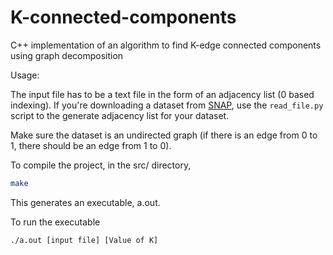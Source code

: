 # K-connected-components
C++ implementation of an algorithm to find K-edge connected components using graph decomposition

Usage:

The input file has to be a text file in the form of an adjacency list (0 based indexing). If you're downloading a dataset from [SNAP](https://snap.stanford.edu/data/index.html), 
use the `read_file.py` script to the generate adjacency list for your dataset.

Make sure the dataset is an undirected graph (if there is an edge from 0 to 1, there should be an edge from 1 to 0).

To compile the project, in the src/ directory,
```bash
make
```
This generates an executable, a.out.

To run the executable
```bash
./a.out [input file] [Value of K]
```
